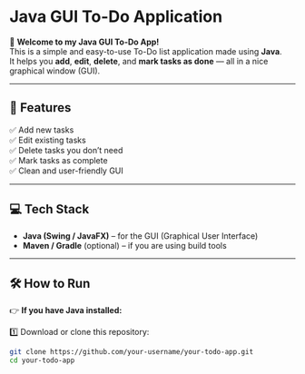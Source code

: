 # Java GUI To-Do Application

👋 **Welcome to my Java GUI To-Do App!**  
This is a simple and easy-to-use To-Do list application made using **Java**.  
It helps you **add**, **edit**, **delete**, and **mark tasks as done** — all in a nice graphical window (GUI).

---

## 🚀 Features

✅ Add new tasks  
✅ Edit existing tasks  
✅ Delete tasks you don’t need  
✅ Mark tasks as complete  
✅ Clean and user-friendly GUI  

---

## 💻 Tech Stack

- **Java (Swing / JavaFX)** – for the GUI (Graphical User Interface)  
- **Maven / Gradle** (optional) – if you are using build tools  

---

## 🛠 How to Run

👉 **If you have Java installed:**  

1️⃣ Download or clone this repository:  
```bash
git clone https://github.com/your-username/your-todo-app.git
cd your-todo-app
